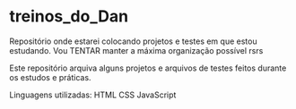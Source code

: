 # treinos_do_Dan
Repositório onde estarei colocando projetos e testes em que estou estudando. Vou TENTAR manter a máxima organização possível rsrs

Este repositório arquiva alguns projetos e arquivos de testes feitos durante os estudos e práticas.

Linguagens utilizadas:
HTML
CSS
JavaScript
